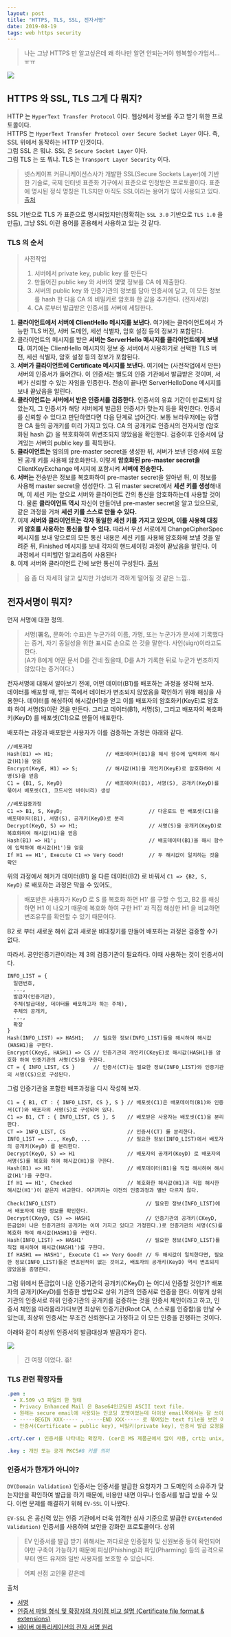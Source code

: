 ```yaml
---
layout: post
title: "HTTPS, TLS, SSL, 전자서명"
date: 2019-08-19
tags: web https security
---
```


> 나는 그냥 HTTPS 만 알고싶은데 왜 하나만 알면 안되는거야 행복할수가업서...ㅠㅠ

<img src="#" post-src="2019-08-19-https-ssl-tls.jpg" />

## HTTPS 와 SSL, TLS 그게 다 뭐지?


HTTP 는 `HyperText Transfer Protocol` 이다.  웹상에서 정보를 주고 받기 위한 프로토콜이다.  
HTTPS 는 `HyperText Transfer Protocol over Secure Socket Layer` 이다. 즉, SSL 위에서 동작하는 HTTP 인것이다.  
그럼 SSL 은 뭐냐. SSL 은 `Secure Socket Layer` 이다.  
그럼 TLS 는 또 뭐냐. TLS 는 `Transport Layer Security` 이다.

> 넷스케이프 커뮤니케이션스사가 개발한 SSL(Secure Sockets Layer)에 기반한 기술로, 국제 인터넷 표준화 기구에서 표준으로 인정받은 프로토콜이다. 표준에 명시된 정식 명칭은 TLS지만 아직도 SSL이라는 용어가 많이 사용되고 있다. [출처](https://namu.wiki/w/TLS)

SSL 기반으로 TLS 가 표준으로 명시되었지만(정확히는 `SSL 3.0` 기반으로 `TLS 1.0` 을 만듬), 그냥 SSL 이란 용어를 혼용해서 사용하고 있는 것 같다.

### TLS 의 순서
> 사전작업
> 1. 서버에서 private key, public key 를 만든다
> 2. 만들어진 public key 와 서버의 몇몇 정보를 CA 에 제출한다.
> 3. 서버의 public key 와 인증기관의 정보를 담아 인증서에 담고, 이 모든 정보를 hash 한 다음 CA 의 비밀키로 암호화 한 값을 추가한다. (전자서명)
> 4. CA 로부터 발급받은 인증서를 서버에 세팅한다.
1. **클라이언트에서 서버에 ClientHello 메시지를 보낸다.** 여기에는 클라이언트에서 가능한 TLS 버전, 서버 도메인, 세션 식별자, 암호 설정 등의 정보가 포함된다.
2. 클라이언트의 메시지를 받은 **서버는 ServerHello 메시지를 클라이언트에게 보낸다.** 여기에는 ClientHello 메시지의 정보 중 서버에서 사용하기로 선택한 TLS 버전, 세션 식별자, 암호 설정 등의 정보가 포함된다.
3. **서버가 클라이언트에 Certificate 메시지를 보낸다.** 여기에는 (사전작업에서 만든)서버의 인증서가 들어간다. 이 인증서는 별도의 인증 기관에서 발급받은 것이며, 서버가 신뢰할 수 있는 자임을 인증한다. 전송이 끝나면 ServerHelloDone 메시지를 보내 끝났음을 알린다.
4. **클라이언트는 서버에서 받은 인증서를 검증한다.** 인증서의 유효 기간이 만료되지 않았는지, 그 인증서가 해당 서버에게 발급된 인증서가 맞는지 등을 확인한다. 인증서를 신뢰할 수 있다고 판단하였다면 다음 단계로 넘어간다.
  보통 브라우저에는 유명한 CA 들의 공개키를 미리 가지고 있다.
  CA 의 공개키로 인증서의 전자서명 (암호화된 hash 값) 을 복호화하여 위변조되지 않았음을 확인한다.
  검증이후 인증서에 담겨있는 서버의 public key 를 획득한다.
5. **클라이언트는** 임의의 pre-master secret을 생성한 뒤, 서버가 보낸 인증서에 포함된 공개 키를 사용해 암호화한다. 이렇게 **암호화된 pre-master secret을** ClientKeyExchange 메시지에 포함시켜 **서버에 전송한다.**
6. **서버는** 전송받은 정보를 복호화하여 pre-master secret을 알아낸 뒤, 이 정보를 사용해 master secret을 생성한다. 그 뒤 master secret에서 **세션 키를 생성**해내며, 이 세션 키는 앞으로 서버와 클라이언트 간의 통신을 암호화하는데 사용할 것이다. 물론 **클라이언트 역시** 자신이 만들어낸 pre-master secret을 알고 있으므로, 같은 과정을 거쳐 **세션 키를 스스로 만들 수 있다.**
7. 이제 **서버와 클라이언트는 각자 동일한 세션 키를 가지고 있으며, 이를 사용해 대칭 키 암호를 사용하는 통신을 할 수 있다.** 따라서 우선 서로에게 ChangeCipherSpec 메시지를 보내 앞으로의 모든 통신 내용은 세션 키를 사용해 암호화해 보낼 것을 알려준 뒤, Finished 메시지를 보내 각자의 핸드셰이킹 과정이 끝났음을 알린다.
  이 과정에서 디피헬먼 알고리즘이 사용된다
8. 이제 서버와 클라이언트 간에 보안 통신이 구성된다. [출처](https://namu.wiki/w/TLS)

> 음 좀 더 자세히 알고 싶지만 가성비가 격하게 떨어질 것 같은 느낌..

## 전자서명이 뭐지?

먼저 서명에 대한 정의.
> 서명(署名, 문화어: 수표)은 누군가의 이름, 가명, 또는 누군가가 문서에 기록했다는 증거, 자기 동일성을 위한 표시로 손으로 쓴 것을 말한다. 사인(sign)이라고도 한다.  
(A가 B에게 어떤 문서 D를 건네 줬을때, D를 A가 기록한 뒤로 누군가 변조하지 않았다는 증거이다.)

전자서명에 대해서 알아보기 전에, 어떤 데이터(B1)를 배포하는 과정을 생각해 보자.  
데이터를 배포할 때, 받는 쪽에서 데이터가 변조되지 않았음을 확인하기 위해 해싱을 사용한다.
데이터를 해싱하여 해시값(H1)을 얻고 이를 배포자의 암호화키(KeyE)로 암호화 하여 서명(S)이란 것을 만든다.
그리고 데이터(B1), 서명(S), 그리고 배포자의 복호화키(KeyD) 를 배포셋(C1)으로 만들어 배포한다.

배포하는 과정과 배포받은 사용자가 이를 검증하는 과정은 아래와 같다.

```
//배포과정
Hash(B1) => H1;                 // 배포데이터(B1)을 해시 함수에 입력하여 해시값(H1)을 얻음  
Encrypt(KeyE, H1) => S;         // 해시값(H1)을 개인키(KeyE)로 암호화하여 서명(S)을 얻음  
C1 = {B1, S, KeyD}              // 배포데이터(B1), 서명(S), 공개키(KeyD)를 묶어서 배포셋(C1, 코드사인 바이너리) 생성

//배포검증과정
C1 => B1, S, KeyD;                            // 다운로드 한 배포셋(C1)을 배포데이터(B1), 서명(S), 공개키(KeyD)로 분리  
Decrypt(KeyD, S) => H1;                       // 서명(S)을 공개키(KeyD)로 복호화하여 해시값(H1)을 얻음  
Hash(B1) => H1';                              // 배포데이터(B1)을 해시 함수에 입력하여 해시값(H1')을 얻음  
If H1 == H1', Execute C1 => Very Good!        // 두 해시값이 일치하는 것을 확인
```

위의 과정에서 해커가 데이터(B1) 을 다른 데이터(B2) 로 바꿔서 `C1 => {B2, S, KeyD}` 로 배포하는 과정은 막을 수 있어도,
> 배포받은 사용자가 KeyD 로 S 를 복호화 하면 H1' 를 구할 수 있고, B2 를 해싱하면 H1 이 나오기 때문에 복호화 하여 구한 H1' 과 직접 해싱한 H1 을 비교하면 변조유무를 확인할 수 있기 때문이다.

B2 로 부터 새로운 해쉬 값과 새로운 비대칭키를 만들어 배포하는 과정은 검증할 수가 없다.

따라서. 공인인증기관이라는 제 3의 검증기관이 필요하다. 이때 사용하는 것이 인증서이다.

```
INFO_LIST = {
  일련번호,
  ...,
  발급자(인증기관),
  주체(발급대상, 데이터를 배포하고자 하는 주체),
  주체의 공개키,
  ...,
  확장
}
Hash(INFO_LIST) => HASH1;   // 필요한 정보(INFO_LIST)들을 해시하여 해시값(HASH1)을 구한다.
Encrypt(CKeyE, HASH1) => CS // 인증기관의 개인키(CKeyE)로 해시값(HASH1)을 암호화 하여 인증기관의 서명(CS)을 구한다.
CT = { INFO_LIST, CS }      // 인증서(CT)는 필요한 정보(INFO_LIST)와 인증기관의 서명(CS)으로 구성된다.
```

그럼 인증기관을 포함한 배포과정을 다시 작성해 보자.

```
C1 = { B1, CT : { INFO_LIST, CS }, S } // 배포셋(C1)은 배포데이터(B1)와 인증서(CT)와 배포자의 서명(S)로 구성되어 있다.
C1 => B1, CT : { INFO_LIST, CS }, S    // 배포받은 사용자는 배포셋(C1)을 분리한다.
CT => INFO_LIST, CS                    // 인증서(CT) 를 분리한다.
INFO_LIST => ..., KeyD, ...            // 필요한 정보(INFO_LIST)에서 배포자의 공개키(KeyD) 를 분리한다.
Decrypt(KeyD, S) => H1                 // 배포자의 공개키(KeyD) 로 배포자의 서명(S)를 복호화 하여 해시값(H1)을 구한다.
Hash(B1) => H1'                        // 배포데이터(B1)을 직접 해시하여 해시값(H1')을 구한다.
If H1 == H1', Checked                  // 복호화한 해시값(H1)과 직접 해시한 해시값(H1')이 같은지 비교한다. 여기까지는 이전의 인증과정과 별반 다르지 않다.

Check(INFO_LIST)                             // 필요한 정보(INFO_LIST)에서 배포자에 대한 정보를 확인한다.
Decrypt(CKeyD, CS) => HASH1                  // 인증기관의 공개키(CKeyD, 뜬금없이 나온 인증기관의 공개키는 이미 가지고 있다고 가정한다.)로 인증기관의 서명(CS)를 복호화 하여 해시값(HASH1)을 구한다.
Hash(INFO_LIST) => HASH1'                    // 필요한 정보(INFO_LIST)를 직접 해시하여 해시값(HASH1')를 구한다.
If HASH1 == HASH1', Execute C1 => Very Good! // 두 해시값이 일치한다면, 필요한 정보(INFO_LIST)들은 변조된적이 없는 것이고, 배포자의 공개키(KeyD) 역시 변조되지 않았음을 증명한다.
```

그럼 위에서 뜬금없이 나온 인증기관의 공개키(CKeyD) 는 어디서 인증할 것인가? 배포자의 공개키(KeyD)를 인증한 방법으로 상위 기관의 인증서로 인증을 한다. 이렇게 상위 기관의 인증서로 하위 인증기관의 공개키를 검증하는 것을 인증서 체인이라고 하고, 인증서 체인을 따라올라가다보면 최상위 인증기관(Root CA, 스스로를 인증함)을 만날 수 있는데, 최상위 인증서는 무조건 신뢰한다고 가정하고 이 모든 인증을 진행하는 것이다.

아래와 같이 최상위 인증서의 발급대상과 발급자가 같다.

<img src="#" post-src="2019-08-19-https-ssl-tls-01.PNG" />

> 긴 여정 이었다. 휴!

### TLS 관련 확장자들
``` yaml
.pem :
  - X.509 v3 파일의 한 형태
  - Privacy Enhanced Mail 은 Base64인코딩된 ASCII text file.
  - 원래는 secure email에 사용되는 인코딩 포멧이었는데 더이상 email쪽에서는 잘 쓰이지 않고 인증서 또는 키값을 저장하는데 많이 사용.
  - -----BEGIN XXX----- , -----END XXX----- 로 묶여있는 text file을 보면 이 형식으로 인코딩. (담고있는 내용에 따라 XXX 위치에 CERTIFICATE, RSA PRIVATE KEY 등을 사용)
  - 인증서(Certificate = public key), 비밀키(private key), 인증서 발급 요청을 위해 생성하는 CSR (certificate signing request) 등을 저장하는데 사용.

.crt/.cer : 인증서를 나타내는 확장자. (cer은 MS 제품군에서 많이 사용, crt는 unix, linux 계열에서 많이 사용.)

.key : 개인 또는 공개 PKCS#8 키를 의미
```

### 인증서가 한개가 아니야?

`DV(Domain Validation)` 인증서는 인증서를 발급한 요청자가 그 도메인의 소유주가 맞는지만을 확인하여 발급을 하기 때문에, 비용만 내면 아무나 인증서를 발급 받을 수 있다. 이런 문제를 해결하기 위해 `EV-SSL` 이 나왔다.

`EV-SSL` 은 공신력 있는 인증 기관에서 더욱 엄격한 심사 기준으로 발급한 `EV(Extended Validation)` 인증서를 사용하여 보안을 강화한 프로토콜이다. 상위
> EV 인증서를 발급 받기 위해서는 까다로운 인증절차 및 신원보증 등이 확인되어야만 구축이 가능하기 때문에 피싱(Phishing)과 파밍(Pharming) 등의 공격으로부터 엔드 유저와 일반 사용자를 보호할 수 있습니다.

> 어찌 선점 고인물 같은데

출처
- [서명](https://ko.wikipedia.org/wiki/%EC%84%9C%EB%AA%85)
- [인증서 파일 형식 및 확장자의 차이점 비교 설명 (Certificate file format & extensions)](https://www.letmecompile.com/certificate-file-format-extensions-comparison/)
- [네이버 애플리케이션의 전자 서명 원리](https://d2.naver.com/helloworld/744920)
